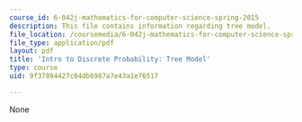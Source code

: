 ```yaml
---
course_id: 6-042j-mathematics-for-computer-science-spring-2015
description: This file contains information regarding tree model.
file_location: /coursemedia/6-042j-mathematics-for-computer-science-spring-2015/9f37894427c04db6987a7e43a1e76517_MIT6_042JS15_tree_model.pdf
file_type: application/pdf
layout: pdf
title: 'Intro to Discrete Probability: Tree Model'
type: course
uid: 9f37894427c04db6987a7e43a1e76517

---
```

None